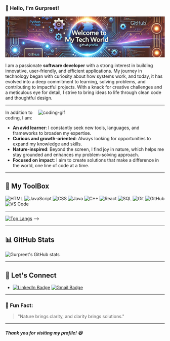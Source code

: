 ### :wave: Hello, I'm Gurpreet!

![Banner](./img/banner.png)

I am a passionate **software developer** with a strong interest in building innovative, user-friendly, and efficient applications. My journey in technology began with curiosity about how systems work, and today, it has evolved into a deep commitment to learning, solving problems, and contributing to impactful projects. With a knack for creative challenges and a meticulous eye for detail, I strive to bring ideas to life through clean code and thoughtful design.

---

<img align='right' alt='coding-gif' width='400' src='https://media.tenor.com/IF2JdxzmyN4AAAAj/coding-girl.gif'>


In addition to coding, I am:
- **An avid learner**: I constantly seek new tools, languages, and frameworks to broaden my expertise.
- **Curious and growth-oriented**: Always looking for opportunities to expand my knowledge and skills.
- **Nature-inspired**: Beyond the screen, I find joy in nature, which helps me stay grounded and enhances my problem-solving approach.
- **Focused on impact**: I aim to create solutions that make a difference in the world, one line of code at a time.
---

## :wrench: My ToolBox
![HTML](https://img.shields.io/badge/HTML-E34F26?style=for-the-badge&logo=html5&logoColor=white) ![JavaScript](https://img.shields.io/badge/JavaScript-F7DF1E?style=for-the-badge&logo=javascript&logoColor=black) ![CSS](https://img.shields.io/badge/CSS-1572B6?style=for-the-badge&logo=css3&logoColor=white) ![Java](https://img.shields.io/badge/Java-007396?style=for-the-badge&logo=java&logoColor=white) ![C++](https://img.shields.io/badge/C++-00599C?style=for-the-badge&logo=cplusplus&logoColor=white) 
![React](https://img.shields.io/badge/React-61DAFB?style=for-the-badge&logo=react&logoColor=black) ![SQL](https://img.shields.io/badge/SQL-4479A1?style=for-the-badge&logo=mysql&logoColor=white) ![Git](https://img.shields.io/badge/Git-F05032?style=for-the-badge&logo=git&logoColor=white) ![GitHub](https://img.shields.io/badge/GitHub-181717?style=for-the-badge&logo=github&logoColor=white)
![VS Code](https://img.shields.io/badge/VS%20Code-007ACC?style=for-the-badge&logo=visual-studio-code&logoColor=white)

---

[![Top Langs](https://github-readme-stats.vercel.app/api/top-langs/?username=anuraghazra&layout=donut&theme=dracula)](https://github.com/anuraghazra/github-readme-stats)  -->

---

## :bar_chart: GitHub Stats

![Gurpreet's GitHub stats](https://github-readme-stats.vercel.app/api?username=Gur512&show_icons=true&theme=dracula)


---

## :handshake: Let's Connect
-  [![LinkedIn Badge](https://img.shields.io/badge/LinkedIn-0A66C2?style=flat&logo=linkedin)](https://www.linkedin.com/in/gurpreet-kaur-100b42333/) [![Gmail Badge](https://img.shields.io/badge/Gmail-EA4335?&logo=gmail&logoColor=white)](mailto:gromana2022@gmail.com)

---

### 🌱 Fun Fact:
> "Nature brings clarity, and clarity brings solutions."

---
##### Thank you for visiting my profile! :smile:
